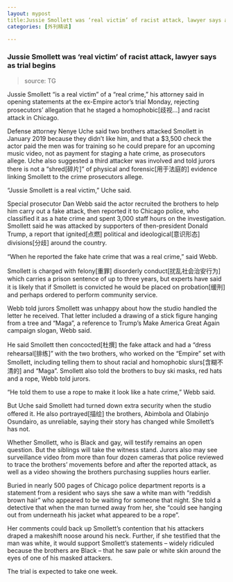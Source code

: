 ```yaml
---
layout: mypost
title:Jussie Smollett was ‘real victim’ of racist attack, lawyer says as trial begins
categories: [外刊精读]

---
```


### Jussie Smollett was ‘real victim’ of racist attack, lawyer says as trial begins

> source: TG

Jussie Smollett “is a real victim” of a “real crime,” his attorney said in opening statements at the ex-Empire actor’s trial Monday, rejecting prosecutors’ allegation that he staged a homophobic[歧视...] and racist attack in Chicago.

Defense attorney Nenye Uche said two brothers attacked Smollett in January 2019 because they didn’t like him, and that a $3,500 check the actor paid the men was for training so he could prepare for an upcoming music video, not as payment for staging a hate crime, as prosecutors allege. Uche also suggested a third attacker was involved and told jurors there is not a “shred[碎片]” of physical and forensic[用于法庭的] evidence linking Smollett to the crime prosecutors allege.

“Jussie Smollett is a real victim,” Uche said.

Special prosecutor Dan Webb said the actor recruited the brothers to help him carry out a fake attack, then reported it to Chicago police, who classified it as a hate crime and spent 3,000 staff hours on the investigation. Smollett said he was attacked by supporters of then-president Donald Trump, a report that ignited[点燃] political and ideological[意识形态] divisions[分歧] around the country.

“When he reported the fake hate crime that was a real crime,” said Webb.

Smollett is charged with felony[重罪] disorderly conduct[扰乱社会治安行为] which carries a prison sentence of up to three years, but experts have said it is likely that if Smollett is convicted he would be placed on probation[缓刑] and perhaps ordered to perform community service.

Webb told jurors Smollett was unhappy about how the studio handled the letter he received. That letter included a drawing of a stick figure hanging from a tree and “Maga”, a reference to Trump’s Make America Great Again campaign slogan, Webb said.

He said Smollett then concocted[杜撰] the fake attack and had a “dress rehearsal[排练]” with the two brothers, who worked on the “Empire” set with Smollett, including telling them to shout racial and homophobic slurs[含糊不清的] and “Maga”. Smollett also told the brothers to buy ski masks, red hats and a rope, Webb told jurors.

“He told them to use a rope to make it look like a hate crime,” Webb said.

But Uche said Smollett had turned down extra security when the studio offered it. He also portrayed[描绘] the brothers, Abimbola and Olabinjo Osundairo, as unreliable, saying their story has changed while Smollett’s has not.

Whether Smollett, who is Black and gay, will testify remains an open question. But the siblings will take the witness stand. Jurors also may see surveillance video from more than four dozen cameras that police reviewed to trace the brothers’ movements before and after the reported attack, as well as a video showing the brothers purchasing supplies hours earlier.

Buried in nearly 500 pages of Chicago police department reports is a statement from a resident who says she saw a white man with “reddish brown hair” who appeared to be waiting for someone that night. She told a detective that when the man turned away from her, she “could see hanging out from underneath his jacket what appeared to be a rope”.

Her comments could back up Smollett’s contention that his attackers draped a makeshift noose around his neck. Further, if she testified that the man was white, it would support Smollett’s statements – widely ridiculed because the brothers are Black – that he saw pale or white skin around the eyes of one of his masked attackers.

The trial is expected to take one week.
